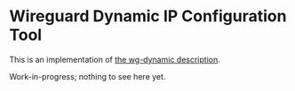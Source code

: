 # Wireguard Dynamic IP Configuration Tool

This is an implementation of [the wg-dynamic description](./protocol).

Work-in-progress; nothing to see here yet.
